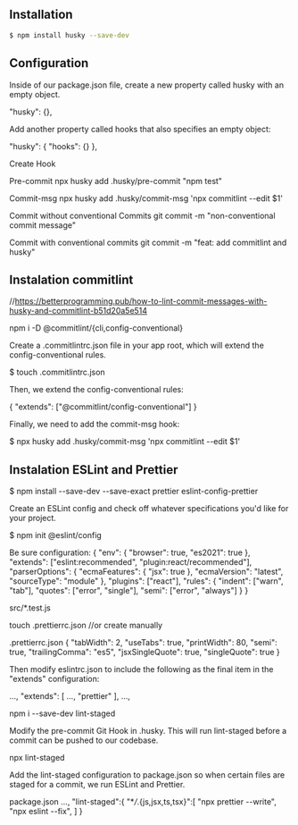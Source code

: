 ## Installation

```bash
$ npm install husky --save-dev
```

## Configuration

Inside of our package.json file, create a new property called husky with an empty object.

"husky": {},

Add another property called hooks that also specifies an empty object:

"husky": {
"hooks": {}
},

Create Hook

Pre-commit
npx husky add .husky/pre-commit "npm test"

Commit-msg
npx husky add .husky/commit-msg 'npx commitlint --edit $1'

Commit without conventional Commits
git commit -m "non-conventional commit message"

Commit with conventional commits
git commit -m "feat: add commitlint and husky"

## Instalation commitlint

//https://betterprogramming.pub/how-to-lint-commit-messages-with-husky-and-commitlint-b51d20a5e514

npm i -D @commitlint/{cli,config-conventional}

Create a .commitlintrc.json file in your app root, which will extend the config-conventional rules.

$ touch .commitlintrc.json

Then, we extend the config-conventional rules:

{
"extends": ["@commitlint/config-conventional"]
}

Finally, we need to add the commit-msg hook:

$ npx husky add .husky/commit-msg 'npx commitlint --edit $1'

## Instalation ESLint and Prettier

$ npm install --save-dev --save-exact prettier eslint-config-prettier

Create an ESLint config and check off whatever specifications you'd like for your project.

$ npm init @eslint/config

Be sure configuration:
{
"env": {
"browser": true,
"es2021": true
},
"extends": ["eslint:recommended", "plugin:react/recommended"],
"parserOptions": {
"ecmaFeatures": {
"jsx": true
},
"ecmaVersion": "latest",
"sourceType": "module"
},
"plugins": ["react"],
"rules": {
"indent": ["warn", "tab"],
"quotes": ["error", "single"],
"semi": ["error", "always"]
}
}

src/\*.test.js

touch .prettierrc.json //or create manually

.prettierrc.json
{
"tabWidth": 2,
"useTabs": true,
"printWidth": 80,
"semi": true,
"trailingComma": "es5",
"jsxSingleQuote": true,
"singleQuote": true
}

Then modify eslintrc.json to include the following as the final item in the "extends" configuration:

...,
"extends": [
...,
"prettier"
],
...,

npm i --save-dev lint-staged

Modify the pre-commit Git Hook in .husky. This will run lint-staged before a commit can be pushed to our codebase.

npx lint-staged

Add the lint-staged configuration to package.json so when certain files are staged for a commit, we run ESLint and Prettier.

package.json
...,
"lint-staged":{
"\*_/_.{js,jsx,ts,tsx}":[
"npx prettier --write",
"npx eslint --fix",
]
}
